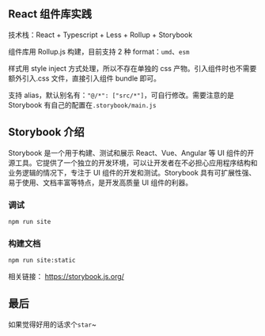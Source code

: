 ## React 组件库实践

技术栈：React + Typescript + Less + Rollup + Storybook

组件库用 Rollup.js 构建，目前支持 2 种 format：`umd`、`esm`

样式用 style inject 方式处理，所以不存在单独的 css 产物。引入组件时也不需要额外引入.css 文件，直接引入组件 bundle 即可。

支持 alias，默认别名有：`"@/*": ["src/*"]`，可自行修改。需要注意的是 Storybook 有自己的配置在`.storybook/main.js`

## Storybook 介绍

Storybook 是一个用于构建、测试和展示 React、Vue、Angular 等 UI 组件的开源工具。它提供了一个独立的开发环境，可以让开发者在不必担心应用程序结构和业务逻辑的情况下，专注于 UI 组件的开发和测试。Storybook 具有可扩展性强、易于使用、文档丰富等特点，是开发高质量 UI 组件的利器。

### 调试

```bash
npm run site
```

### 构建文档

```bash
npm run site:static
```

相关链接：
<https://storybook.js.org/>

## 最后

如果觉得好用的话求个`star`~
